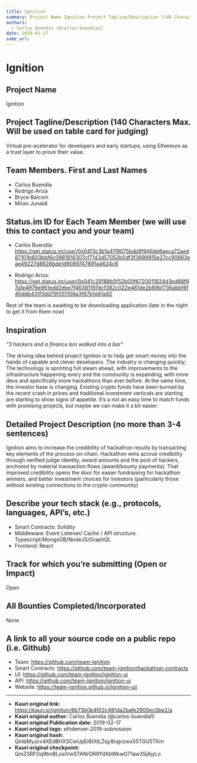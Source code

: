 ```yaml
---
title: Ignition
summary: Project Name Ignition Project Tagline/Description (140 Characters Max. Will be used on table card for judging) Virtual pre-acelerator for developers and early startups, using Ethereum as a trust layer to prove their value. Team Members. First and Last Names Carlos Buendía Rodrigo Ariza Bryce Balcom Miran Junaidi Status.im ID for Each Team Member (we will use this to contact you and your team) Carlos Buendía- https-//get.status.im/user/0x04f3c3b1a4119075bab9f946de8aeca72aed87101b603bbf6c098181630
authors:
  - Carlos Buendia (@carlos-buendia1)
date: 2019-02-17
some_url: 
---
```


# Ignition



## Project Name
Ignition


## Project Tagline/Description (140 Characters Max. Will be used on table card for judging)

Virtual pre-acelerator for developers and early startups, using Ethereum as a trust layer to prove their value.


## Team Members. First and Last Names
 * Carlos Buendía
 * Rodrigo Ariza
 * Bryce Balcom
 * Miran Junaidi
 


## Status.im ID for Each Team Member (we will use this to contact you and your team)

* Carlos Buendía: https://get.status.im/user/0x04f3c3b1a4119075bab9f946de8aeca72aed87101b603bbf6c0981816307cf7143d57053b5df3f3699915e27cc90983eae49227d8626bde1d9089747891a4624c8


 * Rodrigo Ariza: https://get.status.im/user/0x041c29188b5f52b00f6720011624d3ed88f97a1e4976e961edd2ebe7f46381197dcf382c022e461de2b89bf736abbf6f40ddb431f3dd79f251108a3f87b1d41a92

Rest of the team is awaiting to be downloading application (late in the night to get it from them now)


## Inspiration
_“3 hackers and a finance bro walked into a bar”_

The driving idea behind project Ignition is to help get smart money into the hands of capable and clever developers. 
The industry is changing quickly; The technology is sprinting full steam ahead, with improvements to the infrastructure happening every and the community is expanding, with more devs and specifically more hackathons than ever before. 
At the same time, the investor base is changing. Existing crypto funds have been burned by the recent crash in prices and traditional investment verticals are starting are starting to show signs of appetite.
It’s a not an easy time to match funds with promising projects, but maybe we can make it a bit easier.


## Detailed Project Description (no more than 3-4 sentences)

Ignition aims to increase the credibility of hackathon results by transacting key elements of the process on-chain. Hackathon wins accrue credibility through verified judge identity, award amounts and the pool of hackers, anchored by material transaction flows (award/bounty payments). 
That improved credibility opens the door for easier fundraising for hackathon winners, and better investment choices for investors (particularly those without existing connections to the crypto community) 

## Describe your tech stack (e.g., protocols, languages, API’s, etc.)

* Smart Contracts: Solidity
* Middleware:  Event Listener/ Cache / API structure. Typescript/MongoDB/NodeJS/GraphQL
* Frontend: React 


## Track for which you’re submitting (Open or Impact)
Open

## All Bounties Completed/Incorporated
 None

## A link to all your source code on a public repo (i.e. Github)

* Team: https://github.com/team-ignition
* Smart Contracts: https://github.com/team-ignition/hackathon-contracts
* UI: https://github.com/team-ignition/ignition-ui
* API: https://github.com/team-ignition/ignition-ui
* Website: https://team-ignition.github.io/ignition-ui/






---

- **Kauri original link:** https://kauri.io/ignition/6b73b0b4f02c481da2bafe2900ec0be2/a
- **Kauri original author:** Carlos Buendia (@carlos-buendia1)
- **Kauri original Publication date:** 2019-02-17
- **Kauri original tags:** ethdenver-2019-submission
- **Kauri original hash:** QmbMyJcv4XEdBHX3CwUpEi6tXtLZqy8ngvzwx55TGU5TKm
- **Kauri original checkpoint:** QmZSRFGq9bnBLosiVwSTANrDR9YdXbWkwG71aw35jAjyLo



